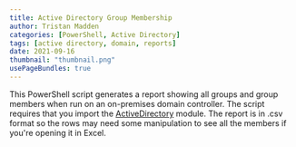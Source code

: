 ```yaml
---
title: Active Directory Group Membership
author: Tristan Madden
categories: [PowerShell, Active Directory]
tags: [active directory, domain, reports]
date: 2021-09-16
thumbnail: "thumbnail.png"
usePageBundles: true
---
```


This PowerShell script generates a report showing all groups and group members when run on an on-premises domain controller. The script requires that you import the <a href="https://docs.microsoft.com/en-us/powershell/module/activedirectory/?view=windowsserver2022-ps">ActiveDirectory</a> module. The report is in .csv format so the rows may need some manipulation to see all the members if you're opening it in Excel. 

<script src="https://gist.github.com/Trimad/6d9c3037e6c939927f56616a1aa069f0.js"></script>